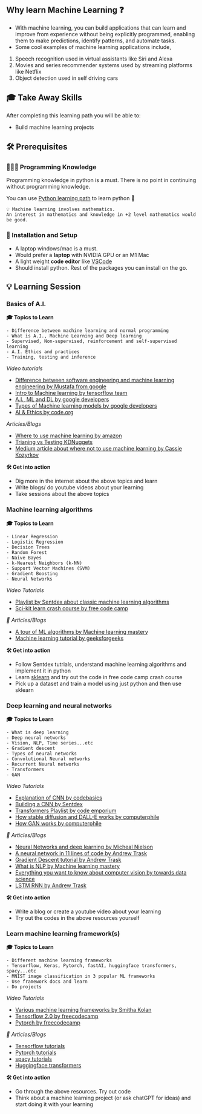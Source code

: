 ## Why learn Machine Learning ❓

- With machine learning, you can build applications that can learn and improve from experience without being explicitly programmed, enabling them to make predictions, identify patterns, and automate tasks. 
- Some cool examples of machine learning applications include, 

1. Speech recognition used in virtual assistants like Siri and Alexa 
2. Movies and series recommender systems used by streaming platforms like Netflix
3. Object detection used in self driving cars 

## 🎓 Take Away Skills

After completing this learning path you will be able to:

- Build machine learning projects


## 🛠️ Prerequisites

### 🧑🏻‍💻 Programming Knowledge 
Programming knowledge in python is a must. There is no point in continuing without programming knowledge. 

You can use [Python learning path](https://github.com/GopikrishnanSasikumar/maker-station/blob/main/Web%20Dev/Backend/Languages/Python.md) to learn python :snake:

```
💡 Machine learning involves mathematics. 
An interest in mathematics and knowledge in +2 level mathematics would be good.
```


### 📲 Installation and Setup

- A laptop windows/mac is a must. 
- Would prefer a **laptop** with NVIDIA GPU or an M1 Mac
- A light weight **code editor** like [VSCode](https://code.visualstudio.com/download)
- Should install python. Rest of the packages you can install on the go.

## 💡 Learning Session

### Basics of A.I.

**🎓 Topics to Learn**

```
- Difference between machine learning and normal programming
- What is A.I., Machine Learning and Deep learning
- Supervised, Non-supervised, reinforcement and self-supervised learning
- A.I. Ethics and practices
- Training, testing and inference
```


*Video tutorials*

- [Difference between software engineering and machine learning engineering by Mustafa from google](https://youtu.be/7SdrrHpu8_o)
- [Intro to Machine learning by tensorflow team](https://youtu.be/KNAWp2S3w94)
- [A.I., ML and DL by google developers](https://youtu.be/bOUfOOCFCrE)
- [Types of Machine learning models by google developers](https://youtu.be/yTs5byssWUU)
- [AI & Ethics by code.org](https://youtu.be/tJQSyzBUAew)

*Articles/Blogs*

- [Where to use machine learning by amazon](https://docs.aws.amazon.com/machine-learning/latest/dg/when-to-use-machine-learning.html)
- [Trianing vs Testing KDNuggets](https://www.kdnuggets.com/2022/08/difference-training-testing-data-machine-learning.html)
- [Medium article about where not to use machine learning by Cassie Kozyrkov](https://towardsdatascience.com/when-not-to-use-machine-learning-or-ai-8185650f6a29)

**🛠️ Get into action**

- Dig more in the internet about the above topics and learn
- Write blogs/ do youtube videos about your learning
- Take sessions about the above topics

### Machine learning algorithms

**🎓 Topics to Learn**

```
- Linear Regression
- Logistic Regression
- Decision Trees
- Random Forest
- Naive Bayes
- k-Nearest Neighbors (k-NN)
- Support Vector Machines (SVM)
- Gradient Boosting
- Neural Networks 
```

*Video Tutorials*

- [Playlist by Sentdex about classic machine learning algorithms](https://youtube.com/playlist?list=PLQVvvaa0QuDfKTOs3Keq_kaG2P55YRn5v)
- [Sci-kit learn crash course by free code camp](https://youtu.be/0B5eIE_1vpU)

*📄  Articles/Blogs*

- [A tour of ML algorithms by Machine learning mastery](https://machinelearningmastery.com/a-tour-of-machine-learning-algorithms/)
- [Machine learning tutorial by geeksforgeeks](https://www.geeksforgeeks.org/machine-learning/)

**🛠️ Get into action**

- Follow Sentdex tutrials, understand machine learning algorithms and implement it in python
- Learn [sklearn](https://scikit-learn.org/stable/) and try out the code in free code camp crash course
- Pick up a dataset and train a model using just python and then use sklearn


### Deep learning and neural networks


**🎓 Topics to Learn**

```
- What is deep learning 
- Deep neural networks
- Vision, NLP, Time series...etc
- Gradient descent 
- Types of neural networks
- Convolutional Neural networks
- Recurrent Neural networks
- Transformers
- GAN
```


*Video Tutorials*

- [Explanation of CNN by codebasics](https://www.youtube.com/watch?v=zfiSAzpy9NM)
- [Building a CNN by Sentdex](https://www.youtube.com/watch?v=WvoLTXIjBYU)
- [Transformers Playlist by code emporium](https://youtube.com/playlist?list=PLTl9hO2Oobd_bzXUpzKMKA3liq2kj6LfE)
- [How stable diffusion and DALL-E works by computerphile](https://youtu.be/1CIpzeNxIhU)
- [How GAN works by computerphile](https://youtu.be/Sw9r8CL98N0)


*📄  Articles/Blogs*

- [Neural Networks and deep learning by Micheal Nielson](http://neuralnetworksanddeeplearning.com/)
- [A neural network in 11 lines of code by Andrew Trask](https://iamtrask.github.io/2015/07/12/basic-python-network/)
- [Gradient Descent tutorial by Andrew Trask](https://iamtrask.github.io/2015/07/27/python-network-part2/)
- [What is NLP by Machine learning mastery](https://machinelearningmastery.com/natural-language-processing/)
- [Everything you want to know about computer vision by towards data science](https://towardsdatascience.com/everything-you-ever-wanted-to-know-about-computer-vision-heres-a-look-why-it-s-so-awesome-e8a58dfb641e)
- [LSTM RNN by Andrew Trask](https://iamtrask.github.io/2015/11/15/anyone-can-code-lstm/)


**🛠️ Get into action**

- Write a blog or create a youtube video about your learning
- Try out the codes in the above resources yourself

### Learn machine learning framework(s)

**🎓 Topics to Learn**

```
- Different machine learning frameworks
- Tensorflow, Keras, Pytorch, fastAI, huggingface transformers, spacy...etc
- MNIST image classification in 3 popular ML frameworks
- Use framework docs and learn 
- Do projects 
```

*Video Tutorials*

- [Various machine learning frameworks by Smitha Kolan](https://youtu.be/fXsGyP2LSQ4)
- [Tensorflow 2.0 by freecodecamp](https://youtu.be/tPYj3fFJGjk)
- [Pytorch by freecodecamp](https://youtu.be/V_xro1bcAuA)


*📄  Articles/Blogs*

- [Tensorflow tutorials](https://www.tensorflow.org/tutorials)
- [Pytorch tutorials](https://pytorch.org/tutorials/)
- [spacy tutorials](https://v2.spacy.io/usage/spacy-101)
- [Huggingface transformers](https://huggingface.co/docs/transformers/index)


**🛠️ Get into action**

-  Go through the above resources. Try out code
-  Think about a machine learning project (or ask chatGPT for ideas) and start doing it with your learning
